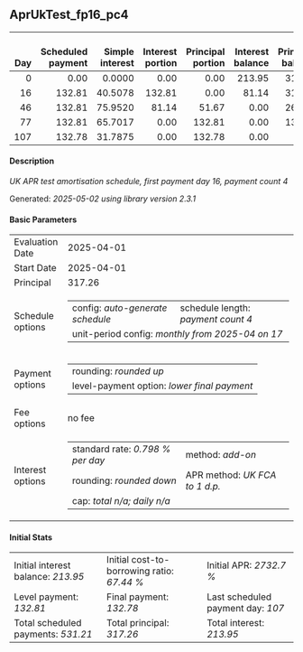 <h2>AprUkTest_fp16_pc4</h2>
<table>
    <thead style="vertical-align: bottom;">
        <th style="text-align: right;">Day</th>
        <th style="text-align: right;">Scheduled payment</th>
        <th style="text-align: right;">Simple interest</th>
        <th style="text-align: right;">Interest portion</th>
        <th style="text-align: right;">Principal portion</th>
        <th style="text-align: right;">Interest balance</th>
        <th style="text-align: right;">Principal balance</th>
        <th style="text-align: right;">Total simple interest</th>
        <th style="text-align: right;">Total interest</th>
        <th style="text-align: right;">Total principal</th>
    </thead>
    <tr style="text-align: right;">
        <td class="ci00">0</td>
        <td class="ci01" style="white-space: nowrap;">0.00</td>
        <td class="ci02">0.0000</td>
        <td class="ci03">0.00</td>
        <td class="ci04">0.00</td>
        <td class="ci05">213.95</td>
        <td class="ci06">317.26</td>
        <td class="ci07">0.0000</td>
        <td class="ci08">0.00</td>
        <td class="ci09">0.00</td>
    </tr>
    <tr style="text-align: right;">
        <td class="ci00">16</td>
        <td class="ci01" style="white-space: nowrap;">132.81</td>
        <td class="ci02">40.5078</td>
        <td class="ci03">132.81</td>
        <td class="ci04">0.00</td>
        <td class="ci05">81.14</td>
        <td class="ci06">317.26</td>
        <td class="ci07">40.5078</td>
        <td class="ci08">132.81</td>
        <td class="ci09">0.00</td>
    </tr>
    <tr style="text-align: right;">
        <td class="ci00">46</td>
        <td class="ci01" style="white-space: nowrap;">132.81</td>
        <td class="ci02">75.9520</td>
        <td class="ci03">81.14</td>
        <td class="ci04">51.67</td>
        <td class="ci05">0.00</td>
        <td class="ci06">265.59</td>
        <td class="ci07">116.4598</td>
        <td class="ci08">213.95</td>
        <td class="ci09">51.67</td>
    </tr>
    <tr style="text-align: right;">
        <td class="ci00">77</td>
        <td class="ci01" style="white-space: nowrap;">132.81</td>
        <td class="ci02">65.7017</td>
        <td class="ci03">0.00</td>
        <td class="ci04">132.81</td>
        <td class="ci05">0.00</td>
        <td class="ci06">132.78</td>
        <td class="ci07">182.1615</td>
        <td class="ci08">213.95</td>
        <td class="ci09">184.48</td>
    </tr>
    <tr style="text-align: right;">
        <td class="ci00">107</td>
        <td class="ci01" style="white-space: nowrap;">132.78</td>
        <td class="ci02">31.7875</td>
        <td class="ci03">0.00</td>
        <td class="ci04">132.78</td>
        <td class="ci05">0.00</td>
        <td class="ci06">0.00</td>
        <td class="ci07">213.9490</td>
        <td class="ci08">213.95</td>
        <td class="ci09">317.26</td>
    </tr>
</table>
<h4>Description</h4>
<p><i>UK APR test amortisation schedule, first payment day 16, payment count 4</i></p>
<p>Generated: <i>2025-05-02 using library version 2.3.1</i></p>
<h4>Basic Parameters</h4>
<table>
    <tr>
        <td>Evaluation Date</td>
        <td>2025-04-01</td>
    </tr>
    <tr>
        <td>Start Date</td>
        <td>2025-04-01</td>
    </tr>
    <tr>
        <td>Principal</td>
        <td>317.26</td>
    </tr>
    <tr>
        <td>Schedule options</td>
        <td>
            <table>
                <tr>
                    <td>config: <i>auto-generate schedule</i></td>
                    <td>schedule length: <i><i>payment count</i> 4</i></td>
                </tr>
                <tr>
                    <td colspan="2" style="white-space: nowrap;">unit-period config: <i>monthly from 2025-04 on 17</i></td>
                </tr>
            </table>
        </td>
    </tr>
    <tr>
        <td>Payment options</td>
        <td>
            <table>
                <tr>
                    <td>rounding: <i>rounded up</i></td>
                </tr>
                <tr>
                    <td>level-payment option: <i>lower&nbsp;final&nbsp;payment</i></td>
                </tr>
            </table>
        </td>
    </tr>
    <tr>
        <td>Fee options</td>
        <td>no fee
        </td>
    </tr>
    <tr>
        <td>Interest options</td>
        <td>
            <table>
                <tr>
                    <td>standard rate: <i>0.798 % per day</i></td>
                    <td>method: <i>add-on</i></td>
                </tr>
                <tr>
                    <td>rounding: <i>rounded down</i></td>
                    <td>APR method: <i>UK FCA to 1 d.p.</i></td>
                </tr>
                <tr>
                    <td colspan="2">cap: <i>total <i>n/a</i>; daily <i>n/a</i></td>
                </tr>
            </table>
        </td>
    </tr>
</table>
<h4>Initial Stats</h4>
<table>
    <tr>
        <td>Initial interest balance: <i>213.95</i></td>
        <td>Initial cost-to-borrowing ratio: <i>67.44 %</i></td>
        <td>Initial APR: <i>2732.7 %</i></td>
    </tr>
    <tr>
        <td>Level payment: <i>132.81</i></td>
        <td>Final payment: <i>132.78</i></td>
        <td>Last scheduled payment day: <i>107</i></td>
    </tr>
    <tr>
        <td>Total scheduled payments: <i>531.21</i></td>
        <td>Total principal: <i>317.26</i></td>
        <td>Total interest: <i>213.95</i></td>
    </tr>
</table>